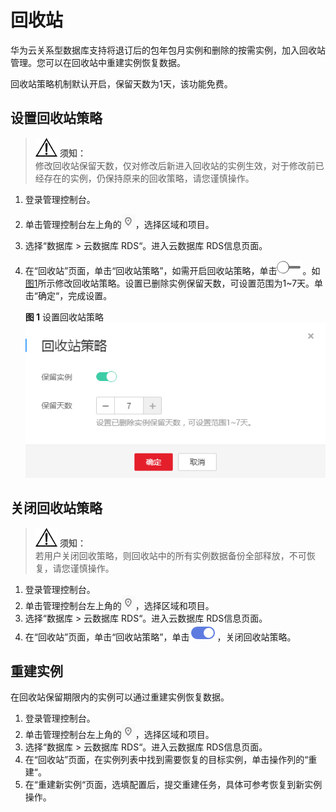 # 回收站<a name="rds_mysql_recycle"></a>

华为云关系型数据库支持将退订后的包年包月实例和删除的按需实例，加入回收站管理。您可以在回收站中重建实例恢复数据。

回收站策略机制默认开启，保留天数为1天，该功能免费。

## 设置回收站策略<a name="section156761031105110"></a>

>![](public_sys-resources/icon-notice.gif) **须知：**   
>修改回收站保留天数，仅对修改后新进入回收站的实例生效，对于修改前已经存在的实例，仍保持原来的回收策略，请您谨慎操作。  

1.  登录管理控制台。
2.  单击管理控制台左上角的![](figures/Region灰色图标.png)，选择区域和项目。
3.  选择“数据库  \>  云数据库 RDS“。进入云数据库 RDS信息页面。
4.  在“回收站”页面，单击“回收站策略”，如需开启回收站策略，单击![](figures/off-(2).png)。如[图1](#fig116532320123)所示修改回收站策略。设置已删除实例保留天数，可设置范围为1\~7天。单击“确定“，完成设置。

    **图 1**  设置回收站策略<a name="fig116532320123"></a>  
    ![](figures/设置回收站策略.png "设置回收站策略")


## 关闭回收站策略<a name="section2014719552564"></a>

>![](public_sys-resources/icon-notice.gif) **须知：**   
>若用户关闭回收策略，则回收站中的所有实例数据备份全部释放，不可恢复，请您谨慎操作。  

1.  登录管理控制台。
2.  单击管理控制台左上角的![](figures/Region灰色图标.png)，选择区域和项目。
3.  选择“数据库  \>  云数据库 RDS“。进入云数据库 RDS信息页面。
4.  在“回收站”页面，单击“回收站策略”，单击![](figures/开启按钮-4.png)，关闭回收站策略。

## 重建实例<a name="section28825535526"></a>

在回收站保留期限内的实例可以通过重建实例恢复数据。

1.  登录管理控制台。
2.  单击管理控制台左上角的![](figures/Region灰色图标.png)，选择区域和项目。
3.  选择“数据库  \>  云数据库 RDS“。进入云数据库 RDS信息页面。
4.  在“回收站”页面，在实例列表中找到需要恢复的目标实例，单击操作列的“重建“。
5.  在“重建新实例“页面，选填配置后，提交重建任务，具体可参考恢复到新实例操作。

